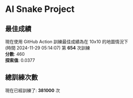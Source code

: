 
# AI Snake Project

## **最佳成績**
現在使用 GitHub Action 訓練最佳成績為在 10x10 的地圖情況下  
(時間 2024-11-29 05:14:07) 第 **654** 次訓練  
**分數**: 460  
**探索值**: 0.0377

## 總訓練次數
現在已經訓練了: **381000** 次
